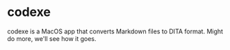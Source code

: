 # codexe
codexe is a MacOS app that converts Markdown files to DITA format. Might do more, we'll see how it goes. 
